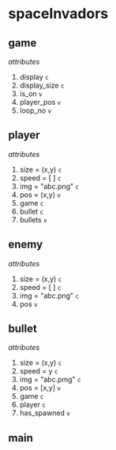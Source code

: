 # spaceInvadors



## game
*attributes*
1. display `c`
2. display_size `c`
3. is_on `v`
4. player_pos `v`
5. loop_no `v`

## player
*attributes*
1. size = (x,y) `c`
2. speed = [ ] `c`
3. img = "abc.png" `c`
4. pos = (x,y) `v`
5. game `c`
6. bullet `c`
7. bullets `v`


## enemy
*attributes*
1. size = (x,y) `c`
2. speed = [ ] `c`
3. img = "abc.png" `c`
4. pos `v`

## bullet
*attributes*
1. size = (x,y) `c`
2. speed = y `c`
3. img = "abc.pmg" `c`
4. pos =  [x,y] `v`
5. game `c`
6. player `c`
7. has_spawned `v`


## main



